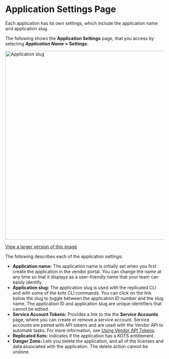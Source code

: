 # Application Settings Page

Each application has its own settings, which include the application name and application slug.

The following shows the **Application Settings** page, that you access by selecting **_Application Name_ > Settings**:

<img alt="Application slug" src="/images/application-settings.png" width="600px"/>

[View a larger version of this image](/images/application-settings.png)

The following describes each of the application settings:

- **Application name:** The application name is initially set when you first create the application in the vendor portal. You can change the name at any time so that it displays as a user-friendly name that your team can easily identify.
- **Application slug:** The application slug is used with the replicated CLI and with some of the kots CLI commands. You can click on the link below the slug to toggle between the application ID number and the slug name. The application ID and application slug are unique identifiers that cannot be edited.
- **Service Account Tokens:** Provides a link to the the **Service Accounts** page, where you can create or remove a service account. Service accounts are paired with API tokens and are used with the Vendor API to automate tasks. For more information, see [Using Vendor API Tokens](/reference/vendor-api-using).
- **Replicated Kots:** Indicates if the application has a KOTS entitlement.
- **Danger Zone:** Lets you delete the application, and all of the licenses and data associated with the application. The delete action cannot be undone.